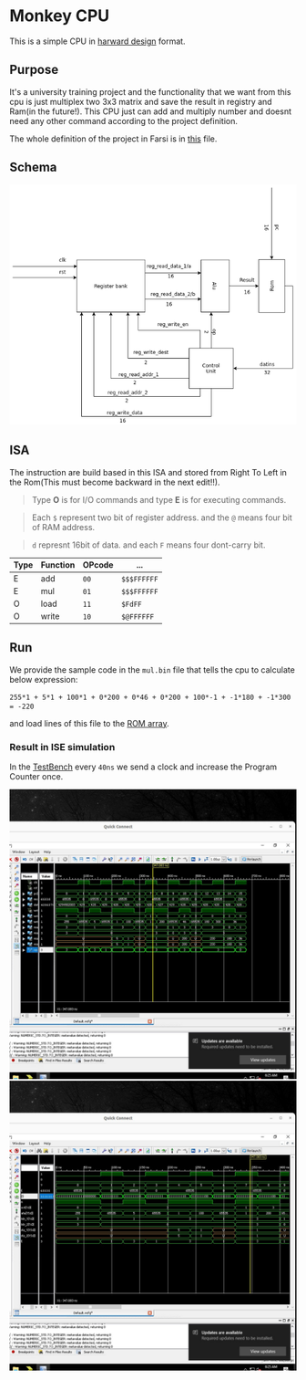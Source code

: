 Monkey CPU
===========
This is a simple CPU in [harward design](https://en.wikipedia.org/wiki/Harvard_architecture) format.

Purpose
-------
It's a university training project and the functionality that we want from this cpu is just multiplex two 3x3 matrix and save the result in registry and Ram(in the future!).
This CPU just can add and multiply number and doesnt need any other command according to the project definition.

The whole definition of the project in Farsi is in [this](./media/project-definition.pdf) file.

Schema
------
![image design](./media/design.png)


ISA
---
The instruction are build based in this ISA and stored from Right To Left in the Rom(This must become backward in the next edit!!).

> Type **O** is for I/O commands and type **E** is for executing commands.

> Each `$` represent two bit of register address.
and the `@` means four bit of RAM address.

> `d` represnt 16bit of data.
and each `F` means four dont-carry bit.

| Type  | Function  | OPcode  | ... |
|---|---|---|---|
| E | add | `00` |  `$$$FFFFFF` |
| E | mul | `01` |  `$$$FFFFFF` |
| O | load | `11` | `$FdFF` |
| O | write | `10` |`$@FFFFFF` |


Run
----
We provide the sample code in the `mul.bin` file that tells the cpu to calculate below expression:
```
255*1 + 5*1 + 100*1 + 0*200 + 0*46 + 0*200 + 100*-1 + -1*180 + -1*300 = -220
```
and load lines of this file to the [ROM array](./hardware_description/src/Memory.vhd#L17).

### Result in ISE simulation
In the [TestBench](./hardware_description/testbench/monkey_tb.vhd) every `40ns` we send a clock and increase the Program Counter once.

![first](./media/result1.jpg) 
![second](./media/result2.jpg)